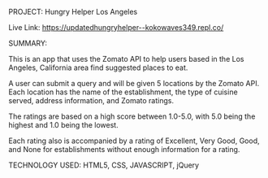 PROJECT: Hungry Helper Los Angeles

Live Link: https://updatedhungryhelper--kokowaves349.repl.co/

SUMMARY: 

This is an app that uses the Zomato API to help users based in the Los Angeles, California area find suggested places to eat.

A user can submit a query and will be given 5 locations by the Zomato API. 
Each location has the name of the establishment, the type of cuisine served, address information, and Zomato ratings.

The ratings are based on a high score between 1.0-5.0, with 5.0 being the highest and 1.0 being the lowest. 

Each rating also is accompanied by a rating of Excellent, Very Good, Good, and None for establishments without enough information for a rating. 

TECHNOLOGY USED: 
HTML5, CSS, JAVASCRIPT, jQuery
